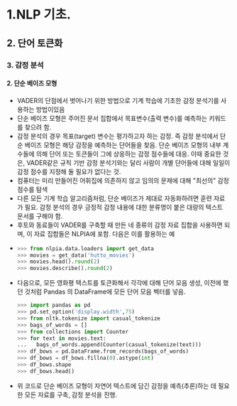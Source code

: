 # 1.NLP 기초.
## 2. 단어 토큰화
### 3. 감정 분석
#### 2. 단순 베이즈 모형
- VADER의 단점에서 벗어나기 위한 방법으로 기계 학습에 기초한 감정 분석기를 사용하는 방법이있음
- 단순 베이즈 모형은 주어진 문서 집합에서 목표변수(출력 변수)를 예측하는 키워드를 찾으려 함. 
- 감정 분석의 경우 목표(target) 변수는 평가하고자 하는 감정. 즉 감정 분석에서 단순 베이즈 모형은 해당 감정을 예측하는 단어들을 찾음. 단순 베이즈 모형의 내부 계수들에 의해 단어 또는 토큰들이 그에 상응하는 감정 점수들에 대응. 이때 중요한 것은, VADER같은 규칙 기반 감정 분석기와는 달리 사람이 개별 단어들에 대해 일일이 감정 점수를 지정해 둘 필요가 없다는 것.
- 컴퓨터는 미리 만들어진 어휘집에 의존하지 않고 임의의 문제에 대해 "최선의" 감정 점수를 탐색
- 다른 모든 기계 학습 알고리즘처럼, 단순 베이즈가 제대로 자동화하려면 훈련 자료가 필요. 감정 분석의 경우 긍정적 감정 내용에 대한 분류명이 붙은 대량의 텍스트 문서를 구해야 함.
- 후토와 동료들이 VADER를 구축할 때 만든 네 종류의 감정 자료 집합을 사용하면 되며, 이 자료 집합들은 NLPIA에 포함. 다음은 이를 활용하는 예
- ```python
  >>> from nlpia.data.loaders import get_data
  >>> movies = get_data('hutto_movies')
  >>> movies.head().round(2)
  >>> movies.describe().round(2)
  ```
- 다음으로, 모든 영화평 텍스트를 토큰화해서 각각에 대해 단어 모음 생성, 이전에 했던 것처럼 Pandas 의 DataFrame에 모든 단어 모음 벡터를 넣음.
  ```python
  >>> import pandas as pd
  >>> pd.set_option('display.width',75)
  >>> from nltk.tokenize import casual_tokenize
  >>> bags_of_words = []
  >>> from collections import Counter
  >>> for text in movies.text:
  ...   bags_of_words.append(Counter(casual_tokenize(text)))
  >>> df_bows = pd.DataFrame.from_records(bags_of_words)
  >>> df_bows = df_bows.fillna(0).astype(int)
  >>> df_bows.shape
  >>> df_bows.head()
  ```
- 위 코드로 단순 베이즈 모형이 자연어 텍스트에 담긴 감정을 예측(추론)하는 데 필요한 모든 자료를 구축, 감정 분석을 진행.